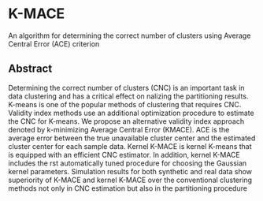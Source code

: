 # K-MACE
An algorithm for determining the correct number of clusters using Average Central Error (ACE) criterion

## Abstract
Determining the correct number of clusters (CNC)
is an important task in data clustering and has a critical effect on
nalizing the partitioning results. K-means is one of the popular
methods of clustering that requires CNC. Validity index methods
use an additional optimization procedure to estimate the CNC
for K-means. We propose an alternative validity index approach
denoted by k-minimizing Average Central Error (KMACE). ACE
is the average error between the true unavailable cluster center
and the estimated cluster center for each sample data. Kernel
K-MACE is kernel K-means that is equipped with an efficient
CNC estimator. In addition, kernel K-MACE includes the rst
automatically tuned procedure for choosing the Gaussian kernel
parameters. Simulation results for both synthetic and real data
show superiority of K-MACE and kernel K-MACE over the
conventional clustering methods not only in CNC estimation but
also in the partitioning procedure
